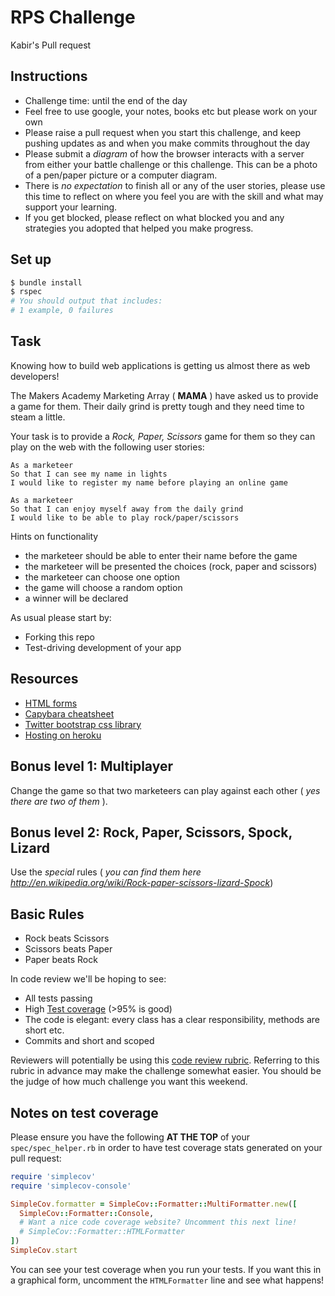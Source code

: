 # RPS Challenge
Kabir's Pull request
## Instructions

* Challenge time: until the end of the day
* Feel free to use google, your notes, books etc but please work on your own
* Please raise a pull request when you start this challenge, and keep pushing updates as and when you make commits throughout the day
* Please submit a _diagram_ of how the browser interacts with a server from either your battle challenge or this challenge. This can be a photo of a pen/paper picture or a computer diagram.
* There is _no expectation_ to finish all or any of the user stories, please use this time to reflect on where you feel you are with the skill and what may support your learning.
* If you get blocked, please reflect on what blocked you and any strategies you adopted that helped you make progress.

## Set up

```bash
$ bundle install
$ rspec
# You should output that includes:
# 1 example, 0 failures
```

## Task

Knowing how to build web applications is getting us almost there as web developers!

The Makers Academy Marketing Array ( **MAMA** ) have asked us to provide a game for them. Their daily grind is pretty tough and they need time to steam a little.

Your task is to provide a _Rock, Paper, Scissors_ game for them so they can play on the web with the following user stories:

```
As a marketeer
So that I can see my name in lights
I would like to register my name before playing an online game

As a marketeer
So that I can enjoy myself away from the daily grind
I would like to be able to play rock/paper/scissors
```

Hints on functionality

- the marketeer should be able to enter their name before the game
- the marketeer will be presented the choices (rock, paper and scissors)
- the marketeer can choose one option
- the game will choose a random option
- a winner will be declared

As usual please start by:

* Forking this repo
* Test-driving development of your app

## Resources

* [HTML forms](https://www.w3schools.com/html/html_forms.asp)
* [Capybara cheatsheet](https://devhints.io/capybara)
* [Twitter bootstrap css library](https://getbootstrap.com/)
* [Hosting on heroku](https://heroku.com)

## Bonus level 1: Multiplayer

Change the game so that two marketeers can play against each other ( _yes there are two of them_ ).

## Bonus level 2: Rock, Paper, Scissors, Spock, Lizard

Use the _special_ rules ( _you can find them here http://en.wikipedia.org/wiki/Rock-paper-scissors-lizard-Spock_)

## Basic Rules

- Rock beats Scissors
- Scissors beats Paper
- Paper beats Rock

In code review we'll be hoping to see:

* All tests passing
* High [Test coverage](https://github.com/makersacademy/course/blob/master/pills/test_coverage.md) (>95% is good)
* The code is elegant: every class has a clear responsibility, methods are short etc.
* Commits and short and scoped

Reviewers will potentially be using this [code review rubric](docs/review.md).  Referring to this rubric in advance may make the challenge somewhat easier.  You should be the judge of how much challenge you want this weekend.

## Notes on test coverage

Please ensure you have the following **AT THE TOP** of your `spec/spec_helper.rb` in order to have test coverage stats generated on your pull request:

```ruby
require 'simplecov'
require 'simplecov-console'

SimpleCov.formatter = SimpleCov::Formatter::MultiFormatter.new([
  SimpleCov::Formatter::Console,
  # Want a nice code coverage website? Uncomment this next line!
  # SimpleCov::Formatter::HTMLFormatter
])
SimpleCov.start
```

You can see your test coverage when you run your tests. If you want this in a graphical form, uncomment the `HTMLFormatter` line and see what happens!
